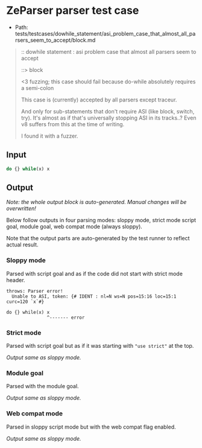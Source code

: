 # ZeParser parser test case

- Path: tests/testcases/dowhile_statement/asi_problem_case_that_almost_all_parsers_seem_to_accept/block.md

> :: dowhile statement : asi problem case that almost all parsers seem to accept
>
> ::> block
>
> <3 fuzzing; this case should fail because do-while absolutely requires a semi-colon
> 
> This case is (currently) accepted by all parsers except traceur.
> 
> And only for sub-statements that don't require ASI (like block, switch, try). It's almost as if that's universally stopping ASI in its tracks..? Even v8 suffers from this at the time of writing.
> 
> I found it with a fuzzer.

## Input

`````js
do {} while(x) x
`````

## Output

_Note: the whole output block is auto-generated. Manual changes will be overwritten!_

Below follow outputs in four parsing modes: sloppy mode, strict mode script goal, module goal, web compat mode (always sloppy).

Note that the output parts are auto-generated by the test runner to reflect actual result.

### Sloppy mode

Parsed with script goal and as if the code did not start with strict mode header.

`````
throws: Parser error!
  Unable to ASI, token: {# IDENT : nl=N ws=N pos=15:16 loc=15:1 curc=120 `x`#}

do {} while(x) x
               ^------- error
`````

### Strict mode

Parsed with script goal but as if it was starting with `"use strict"` at the top.

_Output same as sloppy mode._

### Module goal

Parsed with the module goal.

_Output same as sloppy mode._

### Web compat mode

Parsed in sloppy script mode but with the web compat flag enabled.

_Output same as sloppy mode._
